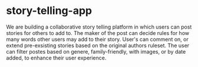 # story-telling-app

We are building a collaborative story telling platform in which users can post stories for others to add to. 
The maker of the post can decide rules for how many words other users may add to their story. 
User's can comment on, or extend pre-exsisting stories based on the original authors ruleset.
The user can filter postes based on genere, family-friendly, with images, or by date added, to enhance their user experience.

